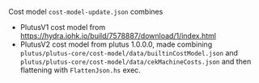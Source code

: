 Cost model `cost-model-update.json` combines
 - PlutusV1 cost model from https://hydra.iohk.io/build/7578887/download/1/index.html
 - PlutusV2 cost model from plutus 1.0.0.0, made combining `plutus/plutus-core/cost-model/data/builtinCostModel.json` and `plutus/plutus-core/cost-model/data/cekMachineCosts.json` and then flattening with `FlattenJson.hs` exec.